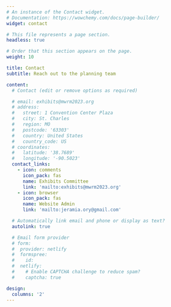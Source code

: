 ```yaml
---
# An instance of the Contact widget.
# Documentation: https://wowchemy.com/docs/page-builder/
widget: contact

# This file represents a page section.
headless: true

# Order that this section appears on the page.
weight: 10

title: Contact
subtitle: Reach out to the planning team

content:
  # Contact (edit or remove options as required)

  # email: exhibits@mwrm2023.org
  # address:
  #   street: 1 Convention Center Plaza
  #   city: St. Charles
  #   region: MO
  #   postcode: '63303'
  #   country: United States
  #   country_code: US
  # coordinates:
  #   latitude: '38.7689'
  #   longitude: '-90.5023'
  contact_links:
    - icon: comments
      icon_pack: fas
      name: Exhibits Committee
      link: 'mailto:exhibits@mwrm2023.org'
    - icon: browser
      icon_pack: fas
      name: Website Admin
      link: 'mailto:jeramia.ory@gmail.com'

  # Automatically link email and phone or display as text?
  autolink: true

  # Email form provider
  # form:
  #  provider: netlify
  #  formspree:
  #    id:
  #  netlify:
  #    # Enable CAPTCHA challenge to reduce spam?
  #    captcha: true

design:
  columns: '2'
---
```

